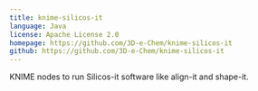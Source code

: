```yaml
---
title: knime-silicos-it
language: Java
license: Apache License 2.0
homepage: https://github.com/3D-e-Chem/knime-silicos-it
github: https://github.com/3D-e-Chem/knime-silicos-it
---
```

KNIME nodes to run Silicos-it software like align-it and shape-it.
